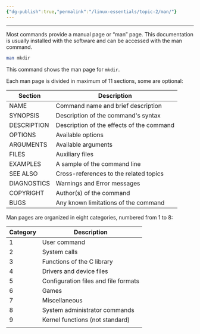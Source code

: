 ```yaml
---
{"dg-publish":true,"permalink":"/linux-essentials/topic-2/man/"}
---
```


---
Most commands provide a manual page or “man” page. This documentation is usually installed with the software and can be accessed with the man command. 

```bash
man mkdir
```
This command shows the man page for `mkdir`. 

Each man page is divided in maximum of 11 sections, some are optional:

| Section     | Description                               |
| ----------- | ----------------------------------------- |
| NAME        | Command name and brief description        |
| SYNOPSIS    | Description of the command's syntax       |
| DESCRIPTION | Description of the effects of the command |
| OPTIONS     | Available options                         |
| ARGUMENTS   | Available arguments                       |
| FILES       | Auxiliary files                           |
| EXAMPLES    | A sample of the command line              |
| SEE ALSO    | Cross-references to the related topics    |
| DIAGNOSTICS | Warnings and Error messages               |
| COPYRIGHT   | Author(s) of the command                  |
| BUGS        | Any known limitations of the command      |

Man pages are organized in eight categories, numbered from 1 to 8:

| Category | Description                          |
| -------- | ------------------------------------ |
| 1        | User command                         |
| 2        | System calls                         |
| 3        | Functions of the C library           |
| 4        | Drivers and device files             |
| 5        | Configuration files and file formats |
| 6        | Games                                |
| 7        | Miscellaneous                        |
| 8        | System administrator commands        |
| 9        | Kernel functions (not standard)      |
|          |                                      |
